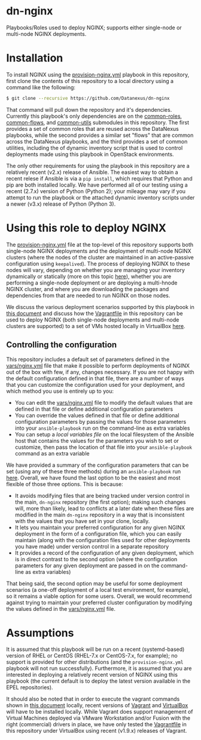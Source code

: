 # dn-nginx
Playbooks/Roles used to deploy NGINX; supports either single-node or multi-node NGINX deployments.

# Installation
To install NGINX using the [provision-nginx.yml](provision-nginx.yml) playbook in this repository, first clone the contents of this repository to a local directory using a command like the following:

```bash
$ git clone --recursive https://github.com/Datanexus/dn-nginx
```

That command will pull down the repository and it's dependencies. Currently this playbook's only dependencies are on the [common-roles](https://github.com/Datanexus/common-roles), [common-flows](https://github.com/Datanexus/common-flows), and [common-utils](https://github.com/Datanexus/common-utils) submodules in this repository. The first provides a set of common roles that are reused across the DataNexus playbooks, while the second provides a similar set "flows" that are common across the DataNexus playbooks, and the third provides a set of common utilities, including the of dynamic inventory script that is used to control deployments made using this playbook in OpenStack environments.

The only other requirements for using the playbook in this repository are a relatively recent (v2.x) release of Ansible. The easiest way to obtain a recent relese if Ansible is via a `pip install`, which requires that Python and pip are both installed locally. We have performed all of our testing using a recent (2.7.x) version of Python (Python 2); your mileage may vary if you attempt to run the playbook or the attached dynamic inventory scripts under a newer (v3.x) release of Python (Python 3).

# Using this role to deploy NGINX
The [provision-nginx.yml](provision-nginx.yml) file at the top-level of this repository supports both single-node NGINX deployments and the deployment of multi-node NGINX clusters (where the nodes of the cluster are maintained in an active-passive configuration using `keepalived`). The process of deploying NGINX to these nodes will vary, depending on whether you are managing your inventory dynamically or statically (more on this topic [here](docs/Dynamic-vs-Static-Inventory.md)), whether you are performing a single-node deployment or are deploying a multi-hnode NGINX cluster, and where you are downloading the packages and dependencies from that are needed to run NGINX on those nodes.

We discuss the various deployment scenarios supported by this playbook in [this document](docs/Deployment-Scenarios.md) and discuss how the [Vagrantfile](Vagrantfile) in this repository can be used to deploy NGINX (both single-node deployments and multi-node clusters are supported) to a set of VMs hosted locally in VirtualBox [here](docs/Deployment-via-Vagrant.md).

## Controlling the configuration
This repository includes a default set of parameters defined in the [vars/nginx.yml](vars/nginx.yml) file that make it possible to perform deployments of NGINX out of the box with few, if any, changes necessary. If you are not happy with the default configuration defined in that file, there are a number of ways that you can customize the configuration used for your deployment, and which method you use is entirely up to you:

* You can edit the [vars/nginx.yml](vars/nginx.yml) file to modify the default values that are defined in that file or define additional configuration parameters
* You can override the values defined in that file or define additional configuration parameters by passing the values for those parameters into your `ansible-playbook` run on the command-line as extra variables
* You can setup a *local variables file* on the local filesystem of the Ansible host that contains the values for the parameters you wish to set or customize, then pass the location of that file into your `ansible-playbook` command as an extra variable

We have provided a summary of the configuration parameters that can be set (using any of these three methods) during an `ansible-playbook` run [here](docs/Supported-Config-Params.md). Overall, we have found the last option to be the easiest and most flexible of those three options. This is because:

* It avoids modifying files that are being tracked under version control in the main, `dn-nginx` repository (the first option); making such changes will, more than likely, lead to conflicts at a later date when these files are modified in the main `dn-nginx` repository in a way that is inconsistent with the values that you have set in your clone, locally.
* It lets you maintain your preferred configuration for any given NGINX deployment in the form of a configuration file, which you can easily maintain (along with the configuration files used for other deployments you have made) under version control in a separate repository
* It provides a record of the configuration of any given deployment, which is in direct contrast to the second option (where the configuration parameters for any given deployment are passed in on the command-line as extra variables)

That being said, the second option may be useful for some deployment scenarios (a one-off deployment of a local test environment, for example), so it remains a viable option for some users. Overall, we would recommend against trying to maintain your preferred cluster configuration by modifying the values defined in the [vars/nginx.yml](vars/nginx.yml) file.

# Assumptions
It is assumed that this playbook will be run on a recent (systemd-based) version of RHEL or CentOS (RHEL-7.x or CentOS-7.x, for example); no support is provided for other distributions (and the `provision-nginx.yml` playbook will not run successfully). Furthermore, it is assumed that you are interested in deploying a relatively recent version of NGINX using this playbook (the current default is to deploy the latest version available in the EPEL repositories).

It should also be noted that in order to execute the vagrant commands shown in [this document](docs/Deployment-via-Vagrant.md) locally, recent versions of [Vagrant](https://www.vagrantup.com/) and [VirtualBox](https://www.virtualbox.org) will have to be installed locally. While Vagrant does support management of Virtual Machines deployed via VMware Workstation and/or Fusion with the right (commercial) drivers in place, we have only tested the [Vagrantfile](Vagrantfile) in this repository under VirtualBox using recent (v1.9.x) releases of Vagrant.
